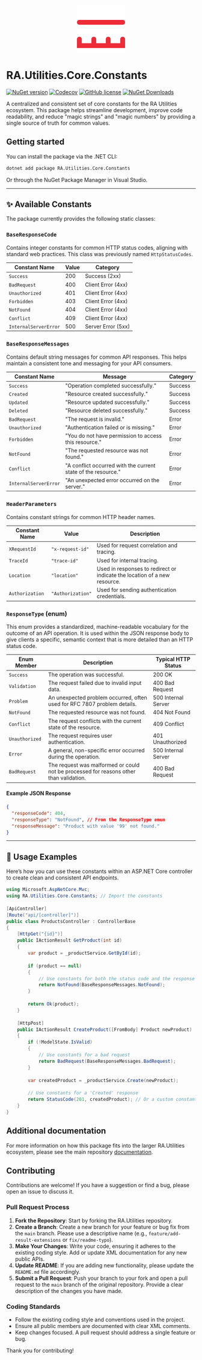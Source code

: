 <p align="center">
  <img src="https://raw.githubusercontent.com/RedonAlla/RA.Utilities/main/Assets/Images/constant.svg" alt="RA.Utilities.Core.Constants Logo" width="128">
</p>

# RA.Utilities.Core.Constants

[![NuGet version](https://img.shields.io/nuget/v/RA.Utilities.Core.Constants.svg)](https://www.nuget.org/packages/RA.Utilities.Core.Constants/)
[![Codecov](https://codecov.io/github/RedonAlla/RA.Utilities/graph/badge.svg)](https://codecov.io/github/RedonAlla/RA.Utilities)
[![GitHub license](https://img.shields.io/github/license/RedonAlla/RA.Utilities)](https://github.com/RedonAlla/RA.Utilities/blob/main/LICENSE)
[![NuGet Downloads](https://img.shields.io/nuget/dt/RA.Utilities.Core.Constants.svg)](https://www.nuget.org/packages/RA.Utilities.Core.Constants/)

A centralized and consistent set of core constants for the RA Utilities ecosystem. This package helps streamline development, improve code readability, and reduce "magic strings" and "magic numbers" by providing a single source of truth for common values.

## Getting started

You can install the package via the .NET CLI:

```bash
dotnet add package RA.Utilities.Core.Constants
```

Or through the NuGet Package Manager in Visual Studio.

---

## ✨ Available Constants

The package currently provides the following static classes:

### `BaseResponseCode`

Contains integer constants for common HTTP status codes, aligning with standard web practices. This class was previously named `HttpStatusCodes`.

| Constant Name         | Value | Category           |
|-----------------------|-------|--------------------|
| `Success`             | 200   | Success (2xx)      |
| `BadRequest`          | 400   | Client Error (4xx) |
| `Unauthorized`        | 401   | Client Error (4xx) |
| `Forbidden`           | 403   | Client Error (4xx) |
| `NotFound`            | 404   | Client Error (4xx) |
| `Conflict`            | 409   | Client Error (4xx) |
| `InternalServerError` | 500   | Server Error (5xx) |


### `BaseResponseMessages`

Contains default string messages for common API responses. This helps maintain a consistent tone and messaging for your API consumers.

| Constant Name       | Message                                                | Category |
|---------------------|--------------------------------------------------------|----------|
| `Success`           | "Operation completed successfully."                    | Success  |
| `Created`           | "Resource created successfully."                       | Success  |
| `Updated`           | "Resource updated successfully."                       | Success  |
| `Deleted`           | "Resource deleted successfully."                       | Success  |
| `BadRequest`        | "The request is invalid."                              | Error    |
| `Unauthorized`      | "Authentication failed or is missing."                 | Error    |
| `Forbidden`         | "You do not have permission to access this resource."  | Error    |
| `NotFound`          | "The requested resource was not found."                | Error    |
| `Conflict`          | "A conflict occurred with the current state of the resource." | Error    |
| `InternalServerError` | "An unexpected error occurred on the server."          | Error    |

### `HeaderParameters`

Contains constant strings for common HTTP header names.

| Constant Name   | Value            | Description                                                              |
|-----------------|------------------|--------------------------------------------------------------------------|
| `XRequestId`    | `"x-request-id"` | Used for request correlation and tracing.                                |
| `TraceId`       | `"trace-id"`     | Used for internal tracing.                                               |
| `Location`      | `"location"`     | Used in responses to redirect or indicate the location of a new resource.|
| `Authorization` | `"Authorization"`| Used for sending authentication credentials.                             |

### `ResponseType` (enum)

This enum provides a standardized, machine-readable vocabulary for the outcome of an API operation. It is used within the JSON response body to give clients a specific, semantic context that is more detailed than an HTTP status code.

| Enum Member    | Description                                                                 | Typical HTTP Status |
|----------------|-----------------------------------------------------------------------------|---------------------|
| `Success`      | The operation was successful.                                               | 200 OK              |
| `Validation`   | The request failed due to invalid input data.                               | 400 Bad Request     |
| `Problem`      | An unexpected problem occurred, often used for RFC 7807 problem details.    | 500 Internal Server |
| `NotFound`     | The requested resource was not found.                                       | 404 Not Found       |
| `Conflict`     | The request conflicts with the current state of the resource.               | 409 Conflict        |
| `Unauthorized` | The request requires user authentication.                                   | 401 Unauthorized    |
| `Error`        | A general, non-specific error occurred during the operation.                | 500 Internal Server |
| `BadRequest`   | The request was malformed or could not be processed for reasons other than validation. | 400 Bad Request     |

#### Example JSON Response

```json
{
  "responseCode": 404,
  "responseType": "NotFound", // From the ResponseType enum
  "responseMessage": "Product with value '99' not found."
}
```
---

## 🚀 Usage Examples

Here’s how you can use these constants within an ASP.NET Core controller to create clean and consistent API endpoints.

```csharp
using Microsoft.AspNetCore.Mvc;
using RA.Utilities.Core.Constants; // Import the constants

[ApiController]
[Route("api/[controller]")]
public class ProductsController : ControllerBase
{
    [HttpGet("{id}")]
    public IActionResult GetProduct(int id)
    {
        var product = _productService.GetById(id);

        if (product == null)
        {
            // Use constants for both the status code and the response message
            return NotFound(BaseResponseMessages.NotFound);
        }

        return Ok(product);
    }

    [HttpPost]
    public IActionResult CreateProduct([FromBody] Product newProduct)
    {
        if (!ModelState.IsValid)
        {
            // Use constants for a bad request
            return BadRequest(BaseResponseMessages.BadRequest);
        }

        var createdProduct = _productService.Create(newProduct);

        // Use constants for a 'Created' response
        return StatusCode(201, createdProduct); // Or a custom constant like BaseResponseCode.Created if added
    }
}
```

## Additional documentation

For more information on how this package fits into the larger RA.Utilities ecosystem, please see the main repository [documentation](http://localhost:3000/RA.Utilities/nuget-packages/core/CoreConstants/).

## Contributing

Contributions are welcome! If you have a suggestion or find a bug, please open an issue to discuss it.

### Pull Request Process

1.  **Fork the Repository**: Start by forking the RA.Utilities repository.
2.  **Create a Branch**: Create a new branch for your feature or bug fix from the `main` branch. Please use a descriptive name (e.g., `feature/add-result-extensions` or `fix/readme-typo`).
3.  **Make Your Changes**: Write your code, ensuring it adheres to the existing coding style. Add or update XML documentation for any new public APIs.
4.  **Update README**: If you are adding new functionality, please update the `README.md` file accordingly.
5.  **Submit a Pull Request**: Push your branch to your fork and open a pull request to the `main` branch of the original repository. Provide a clear description of the changes you have made.

### Coding Standards

- Follow the existing coding style and conventions used in the project.
- Ensure all public members are documented with clear XML comments.
- Keep changes focused. A pull request should address a single feature or bug.

Thank you for contributing!
```
